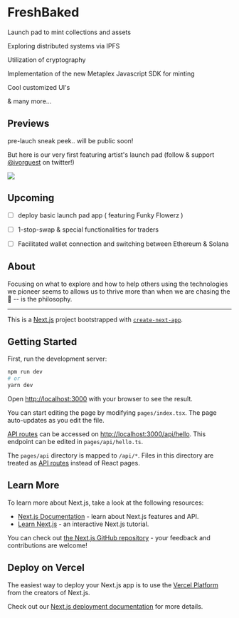 # FreshBaked

Launch pad to mint collections and assets

Exploring distributed systems via IPFS

Utilization of cryptography  

Implementation of the new Metaplex Javascript SDK for minting

Cool customized UI's

& many more...


## Previews

pre-lauch sneak peek.. will be public soon!

But here is our very first featuring artist's launch pad (follow & support [@ivorguest](https://twitter.com/ivorguest) on twitter!)

<a href="https://ipfs.infura.io/ipfs/bafkreidacehf2j4dalrxu7zgjlpvuebbbq2cppahtnx2fnqlrn7psw76qu" align="center">
  <img src="https://ipfs.infura.io/ipfs/bafkreidacehf2j4dalrxu7zgjlpvuebbbq2cppahtnx2fnqlrn7psw76qu" />  
</a>


## Upcoming

- [ ] deploy basic launch pad app ( featuring Funky Flowerz )
- [ ] 1-stop-swap & special functionalities for traders
- [ ] Facilitated wallet connection and switching between Ethereum & Solana 


## About

 
Focusing on what to explore and how to help others using the technologies we pioneer seems to allows us to thrive more than when we are chasing the 💸 -- is the philosophy.

<hr />

This is a [Next.js](https://nextjs.org/) project bootstrapped with [`create-next-app`](https://github.com/vercel/next.js/tree/canary/packages/create-next-app).

## Getting Started

First, run the development server:

```bash
npm run dev
# or
yarn dev
```

Open [http://localhost:3000](http://localhost:3000) with your browser to see the result.

You can start editing the page by modifying `pages/index.tsx`. The page auto-updates as you edit the file.

[API routes](https://nextjs.org/docs/api-routes/introduction) can be accessed on [http://localhost:3000/api/hello](http://localhost:3000/api/hello). This endpoint can be edited in `pages/api/hello.ts`.

The `pages/api` directory is mapped to `/api/*`. Files in this directory are treated as [API routes](https://nextjs.org/docs/api-routes/introduction) instead of React pages.

## Learn More

To learn more about Next.js, take a look at the following resources:

- [Next.js Documentation](https://nextjs.org/docs) - learn about Next.js features and API.
- [Learn Next.js](https://nextjs.org/learn) - an interactive Next.js tutorial.

You can check out [the Next.js GitHub repository](https://github.com/vercel/next.js/) - your feedback and contributions are welcome!

## Deploy on Vercel

The easiest way to deploy your Next.js app is to use the [Vercel Platform](https://vercel.com/new?utm_medium=default-template&filter=next.js&utm_source=create-next-app&utm_campaign=create-next-app-readme) from the creators of Next.js.

Check out our [Next.js deployment documentation](https://nextjs.org/docs/deployment) for more details.
